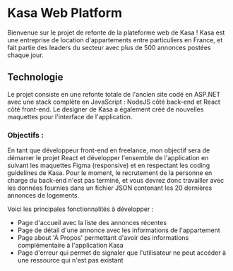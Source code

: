 # Kasa Web Platform

Bienvenue sur le projet de refonte de la plateforme web de Kasa ! Kasa est une entreprise de location d'appartements entre particuliers en France, et fait partie des leaders du secteur avec plus de 500 annonces postées chaque jour.

## Technologie

Le projet consiste en une refonte totale de l'ancien site codé en ASP.NET avec une stack complète en JavaScript : NodeJS côté back-end et React côté front-end. Le designer de Kasa a également créé de nouvelles maquettes pour l'interface de l'application.

### Objectifs :

En tant que développeur front-end en freelance, mon objectif sera de démarrer le projet React et développer l'ensemble de l'application en suivant les maquettes Figma (responsive) et en respectant les coding guidelines de Kasa. Pour le moment, le recrutement de la personne en charge du back-end n'est pas terminé, et vous devrez donc travailler avec les données fournies dans un fichier JSON contenant les 20 dernières annonces de logements.

Voici les principales fonctionnalités à développer :
- Page d'accueil avec la liste des annonces récentes
- Page de détail d'une annonce avec les informations de l'appartement
- Page about 'À Propos' permettant d'avoir des informations complémentaire à l'application Kasa
- Page d'erreur qui permet de signaler que l'utilisateur ne peut accéder à une ressource qui n'est pas existant